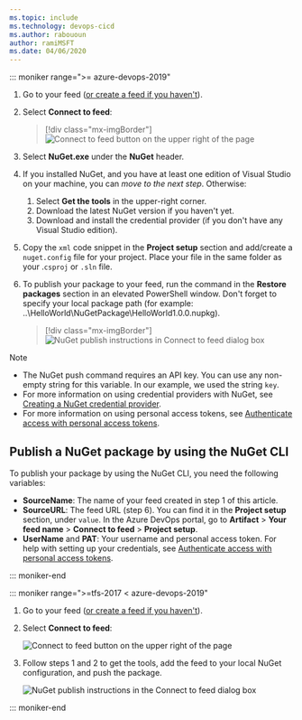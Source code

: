 ```yaml
---
ms.topic: include
ms.technology: devops-cicd
ms.author: rabououn
author: ramiMSFT
ms.date: 04/06/2020
---
```


::: moniker range=">= azure-devops-2019"

1. Go to your feed ([or create a feed if you haven't](../../get-started-nuget.md#create-a-feed)).

1. Select **Connect to feed**:

   > [!div class="mx-imgBorder"]
   > ![Connect to feed button on the upper right of the page](../../media/connect-to-feed-azure-devops-newnav.png)

1. Select **NuGet.exe** under the **NuGet** header.

1. If you installed NuGet, and you have at least one edition of Visual Studio on your machine, you can _move to the next step_. Otherwise: <p></p>

   1. Select **Get the tools** in the upper-right corner.
   1. Download the latest NuGet version if you haven't yet.
   1. Download and install the credential provider (if you don't have any Visual Studio edition).

1. Copy the `xml` code snippet in the **Project setup** section and add/create a `nuget.config` file for your project. Place your file in the same folder as your .`csproj` or `.sln` file.

1. To publish your package to your feed, run the command in the **Restore packages** section in an elevated PowerShell window. Don't forget to specify your local package path (for example: ..\HelloWorld\NuGetPackage\HelloWorld1.0.0.nupkg).

   > [!div class="mx-imgBorder"]
   > ![NuGet publish instructions in Connect to feed dialog box](../../media/nuget-azure-devops-newnav.png)

> [!NOTE]
>
> - The NuGet push command requires an API key. You can use any non-empty string for this variable. In our example, we used the string `key`.
> - For more information on using credential providers with NuGet, see [Creating a NuGet credential provider](/nuget/reference/extensibility/nuget-exe-credential-providers#creating-a-nugetexe-credential-provider).
> - For more information on using personal access tokens, see [Authenticate access with personal access tokens](../../../organizations/accounts/use-personal-access-tokens-to-authenticate.md).

## Publish a NuGet package by using the NuGet CLI

To publish your package by using the NuGet CLI, you need the following variables:

- **SourceName**: The name of your feed created in step 1 of this article.
- **SourceURL**: The feed URL (step 6). You can find it in the **Project setup** section, under `value`. In the Azure DevOps portal, go to **Artifact** > **Your feed name** > **Connect to feed** > **Project setup**.
- **UserName** and **PAT**: Your username and personal access token. For help with setting up your credentials, see [Authenticate access with personal access tokens](../../../organizations/accounts/use-personal-access-tokens-to-authenticate.md).

::: moniker-end

::: moniker range=">=tfs-2017 < azure-devops-2019"

1. Go to your feed ([or create a feed if you haven't](../../feeds/create-feed.md)).

2. Select **Connect to feed**:

   ![Connect to feed button on the upper right of the page](../../media/connect-to-feed.png)

3) Follow steps 1 and 2 to get the tools, add the feed to your local NuGet configuration, and push the package.

   ![NuGet publish instructions in the Connect to feed dialog box](../../media/nugeturl.png)

::: moniker-end
